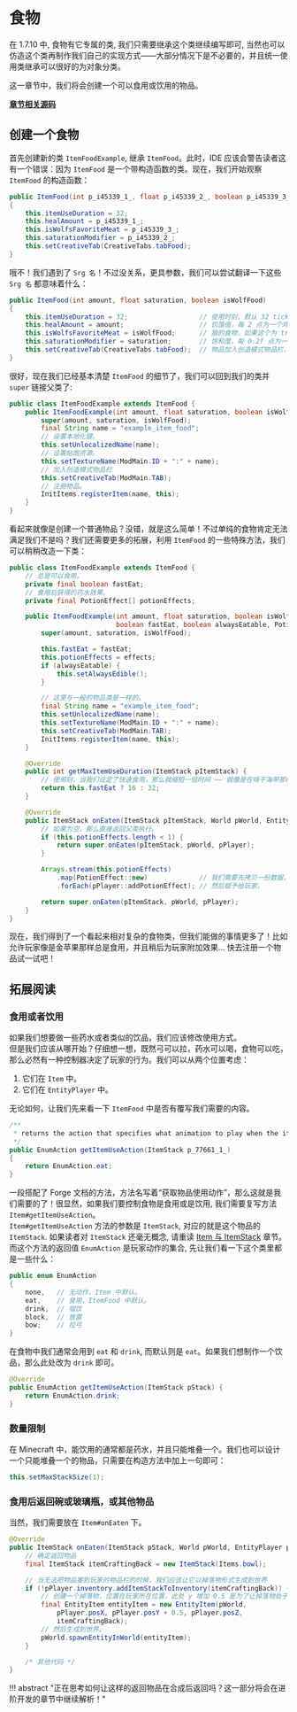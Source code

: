 # 食物

在 1.7.10 中, 食物有它专属的类, 我们只需要继承这个类继续编写即可, 当然也可以仿造这个类再制作我们自己的实现方式——大部分情况下是不必要的，并且统一使用类继承可以很好的为对象分类。

这一章节中，我们将会创建一个可以食用或饮用的物品。

[**章节相关源码**](https://github.com/AmarokIce/NewbModding1710/blob/ModDev/src/main/java/club/snowlyicewolf/modding1710/common/item/ItemFoodExample.java)

## 创建一个食物

首先创建新的类 `ItemFoodExample`, 继承 `ItemFood`。此时，IDE 应该会警告读者这有一个错误：因为 `ItemFood` 是一个带构造函数的类。现在，我们开始观察 `ItemFood` 的构造函数：

```java title="ItemFood.class"
public ItemFood(int p_i45339_1_, float p_i45339_2_, boolean p_i45339_3_)
{
    this.itemUseDuration = 32;
    this.healAmount = p_i45339_1_;
    this.isWolfsFavoriteMeat = p_i45339_3_;
    this.saturationModifier = p_i45339_2_;
    this.setCreativeTab(CreativeTabs.tabFood);
}
```
哦不！我们遇到了 `Srg 名`！不过没关系，更具参数，我们可以尝试翻译一下这些 `Srg 名` 都意味着什么：

```java
public ItemFood(int amount, float saturation, boolean isWolfFood)
{
    this.itemUseDuration = 32;                  // 使用时刻，默认 32 tick
    this.healAmount = amount;                   // 饥饿值，每 2 点为一个鸡腿，上限 20
    this.isWolfsFavoriteMeat = isWolfFood;      // 狼的食物，如果这个为 true，我们可以喂狼
    this.saturationModifier = saturation;       // 饱和度，每 0.2f 点为一个鸡腿，上限 2.0f
    this.setCreativeTab(CreativeTabs.tabFood);  // 物品加入创造模式物品栏，别担心，这个是可以覆盖的
}
```

很好，现在我们已经基本清楚 `ItemFood` 的细节了，我们可以回到我们的类并 `super` 链接父类了:

```java title="ItemFoodExample"
public class ItemFoodExample extends ItemFood {
    public ItemFoodExample(int amount, float saturation, boolean isWolfFood) {
        super(amount, saturation, isWolfFood);
        final String name = "example_item_food";
        // 设置本地化键。
        this.setUnlocalizedName(name);
        // 设置贴图资源。
        this.setTextureName(ModMain.ID + ":" + name);
        // 加入创造模式物品栏
        this.setCreativeTab(ModMain.TAB);
        // 注册物品。
        InitItems.registerItem(name, this);
    }
}
```

看起来就像是创建一个普通物品？没错，就是这么简单！不过单纯的食物肯定无法满足我们不是吗？我们还需要更多的拓展，利用 `ItemFood` 的一些特殊方法，我们可以稍稍改造一下类：

```java title="ItemFoodExample.java"
public class ItemFoodExample extends ItemFood {
    // 总是可以食用。
    private final boolean fastEat;
    // 食用后获得的药水效果。
    private final PotionEffect[] potionEffects;

    public ItemFoodExample(int amount, float saturation, boolean isWolfFood,
                           boolean fastEat, boolean alwaysEatable, PotionEffect ... effects) {
        super(amount, saturation, isWolfFood);

        this.fastEat = fastEat;
        this.potionEffects = effects;
        if (alwaysEatable) {
            this.setAlwaysEdible();
        }

        // 这里与一般的物品类是一样的。
        final String name = "example_item_food";
        this.setUnlocalizedName(name);
        this.setTextureName(ModMain.ID + ":" + name);
        this.setCreativeTab(ModMain.TAB);
        InitItems.registerItem(name, this);
    }

    @Override
    public int getMaxItemUseDuration(ItemStack pItemStack) {
        // 使用刻，当我们设定了快速食用，那么就缩短一倍时间 —— 就像是在啃干海带那样快。
        return this.fastEat ? 16 : 32;
    }

    @Override
    public ItemStack onEaten(ItemStack pItemStack, World pWorld, EntityPlayer pPlayer) {
        // 如果为空，那么直接返回父类执行。
        if (this.potionEffects.length < 1) {
            return super.onEaten(pItemStack, pWorld, pPlayer);
        }

        Arrays.stream(this.potionEffects)
            .map(PotionEffect::new)             // 我们需要先拷贝一份数据，因为 PotionEffect 与 ItemStack 一样，是一个数据对象。
            .forEach(pPlayer::addPotionEffect); // 然后赋予给玩家。

        return super.onEaten(pItemStack, pWorld, pPlayer);
    }
}
```

现在，我们得到了一个看起来相对复杂的食物类，但我们能做的事情更多了！比如允许玩家像是金苹果那样总是食用，并且稍后为玩家附加效果... 快去注册一个物品试一试吧！

## 拓展阅读

### 食用或者饮用

如果我们想要做一些药水或者类似的饮品，我们应该修改使用方式。  
但是我们应该从哪开始？仔细想一想，既然弓可以拉，药水可以喝，食物可以吃，那么必然有一种控制器决定了玩家的行为。我们可以从两个位置考虑：

1. 它们在 `Item` 中。
2. 它们在 `EntityPlayer` 中。

无论如何，让我们先来看一下 `ItemFood` 中是否有覆写我们需要的内容。

```java title="ItemFood.class"
/**
 * returns the action that specifies what animation to play when the items is being used
 */
public EnumAction getItemUseAction(ItemStack p_77661_1_)
{
    return EnumAction.eat;
}
```

一段搭配了 Forge 文档的方法，方法名写着“获取物品使用动作”，那么这就是我们需要的了！很显然，如果我们要控制食物是食用或是饮用, 我们需要复写方法 `Item#getItemUseAction`。  
`Item#getItemUseAction` 方法的参数是 `ItemStack`, 对应的就是这个物品的 `ItemStack`. 如果读者对 `ItemStack` 还毫无概念, 请重读 [Item 与 ItemStack](./ItemStack.md) 章节。  
而这个方法的返回值 `EnumAction` 是玩家动作的集合, 先让我们看一下这个类里都是一些什么：

```java title="EnumAction.class"
public enum EnumAction
{
    none,   // 无动作，Item 中默认。
    eat,    // 食用，ItemFood 中默认。
    drink,  // 啜饮
    block,  // 放置
    bow;    // 拉弓
}
```

在食物中我们通常会用到 `eat` 和 `drink`, 而默认则是 `eat`。如果我们想制作一个饮品，那么此处改为 `drink` 即可。

```java title="ItemFoodExample.java"
@Override
public EnumAction getItemUseAction(ItemStack pStack) {
    return EnumAction.drink;
}
```

### 数量限制

在 Minecraft 中，能饮用的通常都是药水，并且只能堆叠一个。我们也可以设计一个只能堆叠一个的物品，只需要在构造方法中加上一句即可：

```java
this.setMaxStackSize(1);
```

### 食用后返回碗或玻璃瓶，或其他物品

当然，我们需要放在 `Item#onEaten` 下。

```java title="ItemFoodExample"
@Override
public ItemStack onEaten(ItemStack pStack, World pWorld, EntityPlayer pPlayer) {
    // 确定返回物品
    final ItemStack itemCraftingBack = new ItemStack(Items.bowl);

    // 当无法把物品塞到玩家的物品栏的时候，我们应该让它以掉落物形式生成到世界
    if (!pPlayer.inventory.addItemStackToInventory(itemCraftingBack)) {
        // 创建一个掉落物，位置在玩家所在位置，此处 y 增加 0.5 是为了让掉落物处于玩家所在方块位置（BlockPos）的中心位置。
        final EntityItem entityItem = new EntityItem(pWorld,
            pPlayer.posX, pPlayer.posY + 0.5, pPlayer.posZ,
            itemCraftingBack);
        // 然后生成到世界。
        pWorld.spawnEntityInWorld(entityItem);
    }

    /* 其他代码 */
}
```


!!! abstract "正在思考如何让这样的返回物品在合成后返回吗？这一部分将会在进阶开发的章节中继续解析！"

